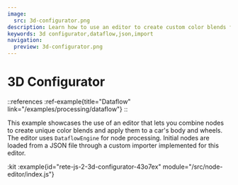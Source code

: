 ```yaml
---
image:
  src: 3d-configurator.png
description: Learn how to use an editor to create custom color blends for a car's body and wheels with this 3D configurator example. The editor uses DataflowEngine for node processing and loads initial nodes from a JSON file through a custom importer
keywords: 3d configurator,dataflow,json,import
navigation:
  preview: 3d-configurator.png
---
```


# 3D Configurator

::references
:ref-example{title="Dataflow" link="/examples/processing/dataflow"}
::

This example showcases the use of an editor that lets you combine nodes to create unique color blends and apply them to a car's body and wheels. The editor uses `DataflowEngine` for node processing. Initial nodes are loaded from a JSON file through a custom importer implemented for this editor.

:kit
:example{id="rete-js-2-3d-configurator-43o7ex" module="/src/node-editor/index.js"}
